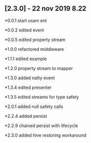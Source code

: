 ## [2.3.0] - 22 nov 2019 8.22

*0.0.1 start osam ent

*0.0.2 edited event

*0.0.5 edited property stream

*1.0.0 refactored middleware

*1.1.1 edited example

*1.2.0 property stream to mapper

*1.3.0 added natty event

*1.3.4 edited presenter

*1.3.5 edited streams for type safety

*2.0.1 added null safety calls

*2.2.4 added persist

*2.2.9 chained persist with lifecycle

*2.3.0 added hive restoring workaround
